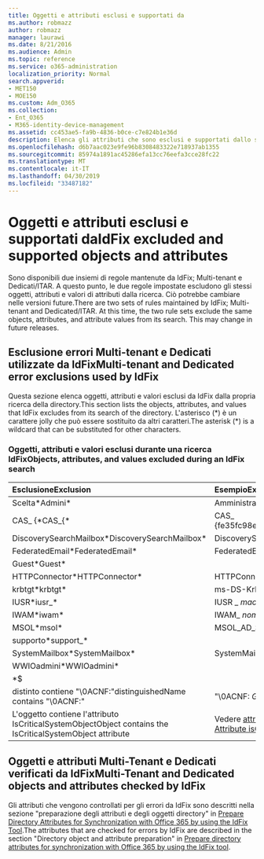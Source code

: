 ```yaml
---
title: Oggetti e attributi esclusi e supportati da
ms.author: robmazz
author: robmazz
manager: laurawi
ms.date: 8/21/2016
ms.audience: Admin
ms.topic: reference
ms.service: o365-administration
localization_priority: Normal
search.appverid:
- MET150
- MOE150
ms.custom: Adm_O365
ms.collection:
- Ent_O365
- M365-identity-device-management
ms.assetid: cc453ae5-fa9b-4836-b0ce-c7e824b1e36d
description: Elenca gli attributi che sono esclusi e supportati dallo strumento IdFix.
ms.openlocfilehash: d6b7aac023e9fe96b8308483322e718937ab1355
ms.sourcegitcommit: 85974a1891ac45286efa13cc76eefa3cce28fc22
ms.translationtype: MT
ms.contentlocale: it-IT
ms.lasthandoff: 04/30/2019
ms.locfileid: "33487182"
---
```

# <a name="idfix-excluded-and-supported-objects-and-attributes"></a><span data-ttu-id="a27b6-103">Oggetti e attributi esclusi e supportati da</span><span class="sxs-lookup"><span data-stu-id="a27b6-103">IdFix excluded and supported objects and attributes</span></span>
<span data-ttu-id="a27b6-p101">Sono disponibili due insiemi di regole mantenute da IdFix; Multi-tenant e Dedicati/ITAR. A questo punto, le due regole impostate escludono gli stessi oggetti, attributi e valori di attributi dalla ricerca. Ciò potrebbe cambiare nelle versioni future.</span><span class="sxs-lookup"><span data-stu-id="a27b6-p101">There are two sets of rules maintained by IdFix; Multi-tenant and Dedicated/ITAR. At this time, the two rule sets exclude the same objects, attributes, and attribute values from its search. This may change in future releases.</span></span>
  
## <a name="multi-tenant-and-dedicated-error-exclusions-used-by-idfix"></a><span data-ttu-id="a27b6-107">Esclusione errori Multi-tenant e Dedicati utilizzate da IdFix</span><span class="sxs-lookup"><span data-stu-id="a27b6-107">Multi-tenant and Dedicated error exclusions used by IdFix</span></span>
<span data-ttu-id="a27b6-108">Questa sezione elenca oggetti, attributi e valori esclusi da IdFix dalla propria ricerca della directory.</span><span class="sxs-lookup"><span data-stu-id="a27b6-108">This section lists the objects, attributes, and values that IdFix excludes from its search of the directory.</span></span> <span data-ttu-id="a27b6-109">L'asterisco (\*) è un carattere jolly che può essere sostituito da altri caratteri.</span><span class="sxs-lookup"><span data-stu-id="a27b6-109">The asterisk (\*) is a wildcard that can be substituted for other characters.</span></span>
  
### <a name="objects-attributes-and-values-excluded-during-an-idfix-search"></a><span data-ttu-id="a27b6-110">Oggetti, attributi e valori esclusi durante una ricerca IdFix</span><span class="sxs-lookup"><span data-stu-id="a27b6-110">Objects, attributes, and values excluded during an IdFix search</span></span>

|<span data-ttu-id="a27b6-111">**Esclusione**</span><span class="sxs-lookup"><span data-stu-id="a27b6-111">**Exclusion**</span></span>|<span data-ttu-id="a27b6-112">**Esempio**</span><span class="sxs-lookup"><span data-stu-id="a27b6-112">**Example**</span></span>|
|:-----|:-----|
|<span data-ttu-id="a27b6-113">Scelta\*</span><span class="sxs-lookup"><span data-stu-id="a27b6-113">Admini\*</span></span> |<span data-ttu-id="a27b6-114">Amministratore</span><span class="sxs-lookup"><span data-stu-id="a27b6-114">Administrator</span></span> |
|<span data-ttu-id="a27b6-115">CAS_ {\*</span><span class="sxs-lookup"><span data-stu-id="a27b6-115">CAS_{\*</span></span>  |<span data-ttu-id="a27b6-116">CAS_ {fe35fc98e69e4d08}</span><span class="sxs-lookup"><span data-stu-id="a27b6-116">CAS_{fe35fc98e69e4d08}</span></span> |
|<span data-ttu-id="a27b6-117">DiscoverySearchMailbox\*</span><span class="sxs-lookup"><span data-stu-id="a27b6-117">DiscoverySearchMailbox\*</span></span>  |<span data-ttu-id="a27b6-118">DiscoverySearchMailbox</span><span class="sxs-lookup"><span data-stu-id="a27b6-118">DiscoverySearchMailbox</span></span>  |
|<span data-ttu-id="a27b6-119">FederatedEmail\*</span><span class="sxs-lookup"><span data-stu-id="a27b6-119">FederatedEmail\*</span></span> |<span data-ttu-id="a27b6-120">FederatedEmail.</span><span class="sxs-lookup"><span data-stu-id="a27b6-120">FederatedEmail.</span></span> <span data-ttu-id="a27b6-121">*GUID*</span><span class="sxs-lookup"><span data-stu-id="a27b6-121">*GUID*</span></span> |
|<span data-ttu-id="a27b6-122">Guest\*</span><span class="sxs-lookup"><span data-stu-id="a27b6-122">Guest\*</span></span> ||
|<span data-ttu-id="a27b6-123">HTTPConnector\*</span><span class="sxs-lookup"><span data-stu-id="a27b6-123">HTTPConnector\*</span></span>  |<span data-ttu-id="a27b6-124">HTTPConnector</span><span class="sxs-lookup"><span data-stu-id="a27b6-124">HTTPConnector</span></span> |
|<span data-ttu-id="a27b6-125">krbtgt\*</span><span class="sxs-lookup"><span data-stu-id="a27b6-125">krbtgt\*</span></span> |<span data-ttu-id="a27b6-126">ms-DS-KrbTgt-Link</span><span class="sxs-lookup"><span data-stu-id="a27b6-126">ms-DS-KrbTgt-Link</span></span> |
|<span data-ttu-id="a27b6-127">IUSR\*</span><span class="sxs-lookup"><span data-stu-id="a27b6-127">iusr_\*</span></span> |<span data-ttu-id="a27b6-128">IUSR _ *machineName*</span><span class="sxs-lookup"><span data-stu-id="a27b6-128">iusr_ *machinename*</span></span> |
|<span data-ttu-id="a27b6-129">IWAM\*</span><span class="sxs-lookup"><span data-stu-id="a27b6-129">iwam\*</span></span>  |<span data-ttu-id="a27b6-130">IWAM_ *nomecomputer*</span><span class="sxs-lookup"><span data-stu-id="a27b6-130">IWAM_ *machinename*</span></span> |
|<span data-ttu-id="a27b6-131">MSOL\*</span><span class="sxs-lookup"><span data-stu-id="a27b6-131">msol\*</span></span> |<span data-ttu-id="a27b6-132">MSOL_AD_SYNC</span><span class="sxs-lookup"><span data-stu-id="a27b6-132">MSOL_AD_SYNC</span></span> |
|<span data-ttu-id="a27b6-133">supporto\*</span><span class="sxs-lookup"><span data-stu-id="a27b6-133">support_\*</span></span> ||
|<span data-ttu-id="a27b6-134">SystemMailbox\*</span><span class="sxs-lookup"><span data-stu-id="a27b6-134">SystemMailbox\*</span></span> |<span data-ttu-id="a27b6-135">SystemMailbox { *GUID* }</span><span class="sxs-lookup"><span data-stu-id="a27b6-135">Systemmailbox{ *GUID*  }</span></span>|
|<span data-ttu-id="a27b6-136">WWIOadmini\*</span><span class="sxs-lookup"><span data-stu-id="a27b6-136">WWIOadmini\*</span></span>  ||
|\*$ ||
|<span data-ttu-id="a27b6-137">distinto contiene "\0ACNF:"</span><span class="sxs-lookup"><span data-stu-id="a27b6-137">distinguishedName contains "\0ACNF:"</span></span>|<span data-ttu-id="a27b6-138">"\0ACNF: *GUID* "</span><span class="sxs-lookup"><span data-stu-id="a27b6-138">"\0ACNF: *GUID*  "</span></span> |
|<span data-ttu-id="a27b6-139">L'oggetto contiene l'attributo IsCriticalSystemObject</span><span class="sxs-lookup"><span data-stu-id="a27b6-139">Object contains the IsCriticalSystemObject attribute</span></span> |<span data-ttu-id="a27b6-140">Vedere [attribute isCriticalSystemObject](https://go.microsoft.com/fwlink/p/?LinkId=401169).</span><span class="sxs-lookup"><span data-stu-id="a27b6-140">See [Attribute isCriticalSystemObject](https://go.microsoft.com/fwlink/p/?LinkId=401169).</span></span> |
   
## <a name="multi-tenant-and-dedicated-objects-and-attributes-checked-by-idfix"></a><span data-ttu-id="a27b6-141">Oggetti e attributi Multi-Tenant e Dedicati verificati da IdFix</span><span class="sxs-lookup"><span data-stu-id="a27b6-141">Multi-Tenant and Dedicated objects and attributes checked by IdFix</span></span>
<span data-ttu-id="a27b6-142">Gli attributi che vengono controllati per gli errori da IdFix sono descritti nella sezione "preparazione degli attributi e degli oggetti directory" in [Prepare Directory Attributes for Synchronization with Office 365 by using the IdFix Tool](prepare-directory-attributes-for-synch-with-idfix.md).</span><span class="sxs-lookup"><span data-stu-id="a27b6-142">The attributes that are checked for errors by IdFix are described in the section "Directory object and attribute preparation" in [Prepare directory attributes for synchronization with Office 365 by using the IdFix tool](prepare-directory-attributes-for-synch-with-idfix.md).</span></span>
  

